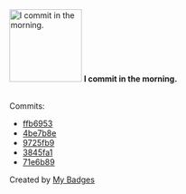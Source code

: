<img src="https://my-badges.github.io/my-badges/morning-commits.png" alt="I commit in the morning." title="I commit in the morning." width="128">
<strong>I commit in the morning.</strong>
<br><br>

Commits:

- <a href="https://github.com/HorebZ/HorebZ/commit/ffb69539fa5c17a91e23a049cac4e4a88ee43e9e">ffb6953</a>
- <a href="https://github.com/HorebZ/HorebZ/commit/4be7b8edbcc59f874def44ee0cf54b909ca32367">4be7b8e</a>
- <a href="https://github.com/HorebZ/HorebZ/commit/9725fb9ee39019c9f7063b110a649f31eb096e75">9725fb9</a>
- <a href="https://github.com/HorebZ/HorebZ/commit/3845fa1e36963846826fea1804513a884e96e316">3845fa1</a>
- <a href="https://github.com/HorebZ/HorebZ/commit/71e6b89430da4d9d268906c1c607f29dda370721">71e6b89</a>


Created by <a href="https://github.com/my-badges/my-badges">My Badges</a>